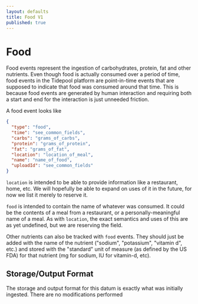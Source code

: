 ```yaml
---
layout: defaults
title: Food V1
published: true
---
```

# Food

Food events represent the ingestion of carbohydrates, protein, fat and other nutrients.  Even though food is actually consumed over a period of time, food events in the Tidepool platform are point-in-time events that are supposed to indicate that food was consumed around that time.  This is because food events are generated by human interaction and requiring both a start and end for the interaction is just unneeded friction.

A food event looks like

~~~json
{
  "type": "food",
  "time": "see_common_fields",
  "carbs": "grams_of_carbs",
  "protein": "grams_of_protein",
  "fat": "grams_of_fat",
  "location": "location_of_meal",
  "name": "name_of_food",
  "uploadId": "see_common_fields"
}
~~~

`location` is intended to be able to provide information like a restaurant, home, etc.  We will hopefully be able to expand on uses of it in the future, for now we list it merely to reserve it.

`food` is intended to contain the name of whatever was consumed.  It could be the contents of a meal from a restaurant, or a personally-meaningful name of a meal.  As with `location`, the exact semantics and uses of this are as yet undefined, but we are reserving the field.

Other nutrients can also be tracked with `food` events.  They should just be added with the name of the nutrient ("sodium", "potassium", "vitamin d", etc.) and stored with the "standard" unit of measure (as defined by the US FDA) for that nutrient (mg for sodium, IU for vitamin-d, etc).

## Storage/Output Format

The storage and output format for this datum is exactly what was initially ingested.  There are no modifications performed